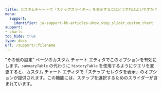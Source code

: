 ```yaml
---
title: カスタムチャートで「ステップスライダー」を表示するにはどうすればよいですか？
menu:
  support:
    identifier: ja-support-kb-articles-show_step_slider_custom_chart
support:
- charts
toc_hide: true
type: docs
url: /support/:filename
---
```


“その他の設定” ページのカスタム チャート エディタでこのオプションを有効にします。`summaryTable` の代わりに `historyTable` を使用するようにクエリを変更すると、カスタム チャート エディタで「ステップ セレクタを表示」のオプションが提供されます。この機能には、ステップを選択するためのスライダーが含まれています。